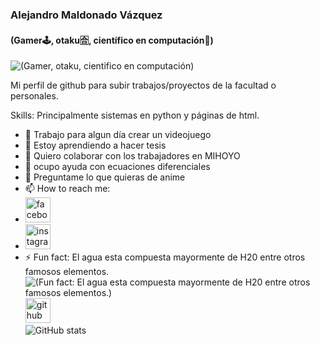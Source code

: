###  Alejandro Maldonado Vázquez
#### (Gamer🕹, otaku🈴, científico en computación🧪)
![(Gamer, otaku, cientifico en computación)](https://c.tenor.com/o7EtqUlPN6IAAAAC/luigi-dance.gif)

Mi perfil de github para subir trabajos/proyectos de la facultad o personales.

Skills: Principalmente sistemas en python y páginas de html.

- 🔭 Trabajo para algun día crear un videojuego
- 🌱 Estoy aprendiendo a hacer tesis
- 👯 Quiero colaborar con los trabajadores en MIHOYO
 - 🤔 ocupo ayuda con ecuaciones diferenciales
- 💬 Preguntame lo que quieras de anime 
- 📫 How to reach me: 
- [<img src='https://toppng.com/uploads/preview/facebook-pink-logo-png-square-11536002404ooo3hkzded.png' alt='facebook' height='40'>](https://www.facebook.com/alejandro.maldo.vazquez/)  
- [<img src='https://www.pngitem.com/pimgs/m/513-5137417_picture-transparent-hot-pink-instagram-logo-hd-png.png' alt='instagram' height='40'>](https://www.instagram.com/real_maldo/)  
- ⚡ Fun fact: El agua esta compuesta mayormente de H20 entre otros famosos elementos.
![(Fun fact: El agua esta compuesta mayormente de H20 entre otros famosos elementos.)](https://media.giphy.com/media/FYumAwaaV8GcnM72B8/giphy.gif)
[<img src='https://cdn.jsdelivr.net/npm/simple-icons@3.0.1/icons/github.svg' alt='github' height='40'>](https://github.com/RealMaldov)  
![GitHub stats](https://github-readme-stats.vercel.app/api?username=RealMaldov&show_icons=true)  



